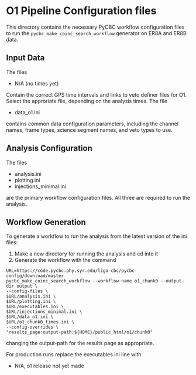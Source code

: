 # O1 Pipeline Configuration files #

This directory contains the necessary PyCBC workflow configuration files to
run the ``pycbc_make_coinc_search_workflow`` generator on ER8A and ER8B data.

## Input Data ##

The files

 * N/A (no times yet) 

Contain the correct GPS time intervals and links to veto definer files for
O1. Select the approriate file, depending on the analysis times. The file

 * data_o1.ini

contains common data configuration parameters, including the channel names,
frame types, science segment names, and veto types to use.

## Analysis Configuration ##

The files

 * analysis.ini
 * plotting.ini
 * injections_minimal.ini

are the primary workflow configuration files. All three are required to run
the analysis.

## Workflow Generation ##

To generate a workflow to run the analysis from the latest version of the ini files:

 1. Make a new directory for running the analysis and cd into it
 2. Generate the workflow with the command
```
URL=https://code.pycbc.phy.syr.edu/ligo-cbc/pycbc-config/download/master
pycbc_make_coinc_search_workflow --workflow-name o1_chunk0 --output-dir output \
--config-files \
$URL/analysis.ini \
$URL/plotting.ini \
$URL/executables.ini \
$URL/injections_minimal.ini \
$URL/data_o1.ini \
$URL/o1_chunk0_times.ini \
--config-overrides \
"results_page:output-path:${HOME}/public_html/o1/chunk0"
```
changing the output-path for the results page as appropriate.

For production runs replace the executables.ini line with

 * N/A, o1 release not yet made

